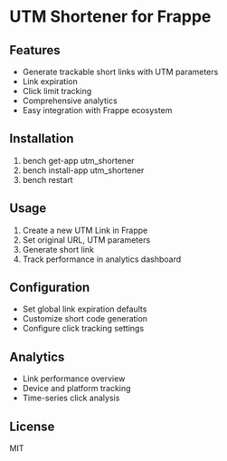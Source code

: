 # UTM Shortener for Frappe

## Features
- Generate trackable short links with UTM parameters
- Link expiration
- Click limit tracking
- Comprehensive analytics
- Easy integration with Frappe ecosystem

## Installation
1. bench get-app utm_shortener
2. bench install-app utm_shortener
3. bench restart

## Usage
1. Create a new UTM Link in Frappe
2. Set original URL, UTM parameters
3. Generate short link
4. Track performance in analytics dashboard

## Configuration
- Set global link expiration defaults
- Customize short code generation
- Configure click tracking settings

## Analytics
- Link performance overview
- Device and platform tracking
- Time-series click analysis

## License
MIT